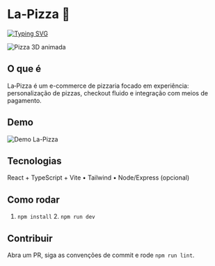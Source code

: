 # La‑Pizza 🍕


[![Typing SVG](https://readme-typing-svg.herokuapp.com?font=Fira+Code&size=32&pause=1200&color=F75C7E&width=800&lines=La-Pizza+%7C+O+melhor+e-commerce+de+pizzas;Peça,+Personalize,+Aproveite)](https://git.io/typing-svg)


![Pizza 3D animada](./assets/pizza-3d.svg)


## O que é
La‑Pizza é um e-commerce de pizzaria focado em experiência: personalização de pizzas, checkout fluido e integração com meios de pagamento.


## Demo
![Demo La-Pizza](./assets/demo.gif)


## Tecnologias
React + TypeScript + Vite • Tailwind • Node/Express (opcional)


## Como rodar
1. `npm install` 2. `npm run dev`


## Contribuir
Abra um PR, siga as convenções de commit e rode `npm run lint`.
